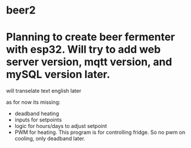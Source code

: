# beer2
# Planning to create beer fermenter with esp32. Will try to add web server version, mqtt version, and mySQL version later.

will transelate text english later 

as for now its missing:
- deadband heating
- inputs for setpoints
- logic for hours/days to adjust setpoint
- PWM for heating. This program is for controlling fridge. So no pwm on cooling, only deadband later.

